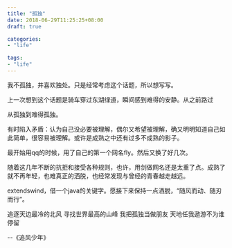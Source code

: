 ```yaml
---
title: "孤独"
date: 2018-06-29T11:25:25+08:00
draft: true

categories:
- "life"

tags:
- "life"
---
```



我不孤独，并喜欢独处。只是经常考虑这个话题，所以想写写。

上一次想到这个话题是骑车穿过东湖绿道，瞬间感到难得的安静。从之前路过

从孤独到难得孤独。


有时陷入矛盾：认为自己没必要被理解，偶尔又希望被理解，确又明明知道自己如此简单，很容易被理解。或许是成熟之中还有过多不成熟的影子。


最开始用qq的时候，用了自己的第一个网名fly。然后又换了好几次。

随着这几年不断的抗拒和接受各种规则，也许，用剑做网名还是太重了点。成熟了就不再年轻，也难真正的洒脱，也经常发现与曾经的青春越走越远。

extendswind，借一个java的关键字。愿接下来保持一点洒脱，“随风而动、随刃而行”。

> 
追逐天边最冷的北风
寻找世界最高的山峰
我把孤独当做朋友
天地任我遨游不为谁停留
> 
 --《追风少年》
